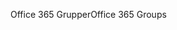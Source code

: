 <span data-ttu-id="8bad7-101">Office 365 Grupper</span><span class="sxs-lookup"><span data-stu-id="8bad7-101">Office 365 Groups</span></span>